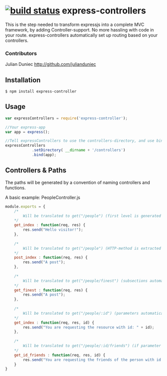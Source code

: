 [![build status](https://secure.travis-ci.org/JulianDuniec/express-controllers.png)](http://travis-ci.org/JulianDuniec/express-controllers)
express-controllers
===================

This is the step needed to transform expressjs into a complete MVC framework, by adding Controller-support. No more hassling with code in your route. express-controllers automatically set up routing based on your controllers.


### Contributors

Julian Duniec http://github.com/julianduniec  

## Installation

    $ npm install express-controller

## Usage
	

```js
var expressControllers = require('express-controller');

//Your express-app
var app = express();

//Tell expressControllers to use the controllers-directory, and use bind() to set up routing.
expressControllers
			.setDirectory( __dirname + '/controllers')
			.bind(app);

```
## Controllers & Paths

The paths will be generated by a convention of naming controllers and functions.

A basic example: PeopleController.js
	
```js
module.exports = {
	/*
		Will be translated to get("/people") (first level is generated by controller name)
	*/
	get_index : function(req, res) {
		res.send("Hello visitor!");
	},
	
	/*
		Will be translated to get("/people") (HTTP-method is extracted by first item in function name)
	*/
	post_index : function(req, res) {
		res.send("A post");
	},
	
	/*
		Will be translated to get("/people/finest") (subsections automatically appended)
	*/
	get_finest : function(req, res) {
		res.send("A post");
	},
	
	/*
		Will be translated to get("/people/:id") (parameters automatically extracted from function parameters)
	*/
	get_index : function(req, res, id) {
		res.send("You are requesting the resource with id: " + id);
	},
	
	/*
		Will be translated to get("/people/:id/friends") (if parameter is included in function-name, it will be be included in the same position)
	*/
	get_id_friends : function(req, res, id) {
		res.send("You are requesting the friends of the person with id: " + id); 
	}
}

```
